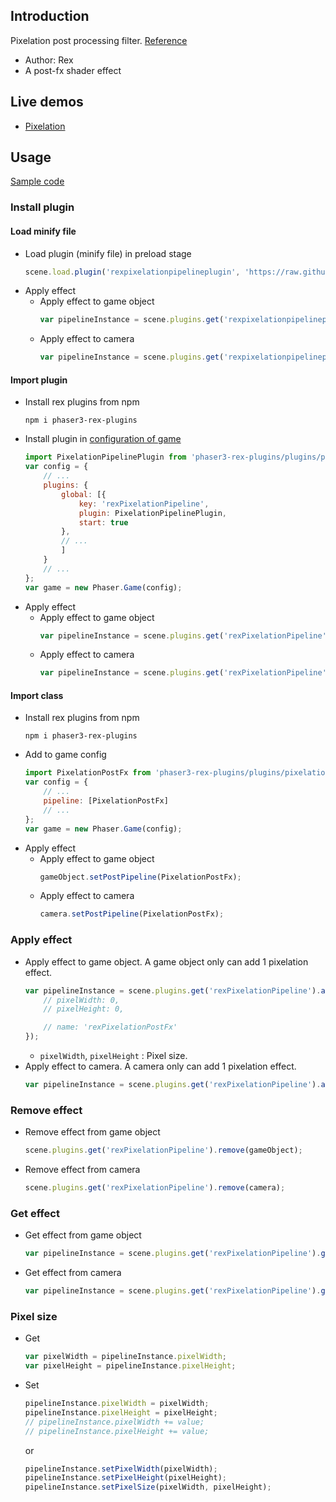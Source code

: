 ## Introduction

Pixelation post processing filter. [Reference](https://www.geeks3d.com/20101029/shader-library-pixelation-post-processing-effect-glsl/)

- Author: Rex
- A post-fx shader effect

## Live demos

- [Pixelation](https://codepen.io/rexrainbow/pen/MqgmgE)

## Usage

[Sample code](https://github.com/rexrainbow/phaser3-rex-notes/tree/master/examples/shader-pixelation)

### Install plugin

#### Load minify file

- Load plugin (minify file) in preload stage
    ```javascript
    scene.load.plugin('rexpixelationpipelineplugin', 'https://raw.githubusercontent.com/rexrainbow/phaser3-rex-notes/master/dist/rexpixelationpipelineplugin.min.js', true);
    ```
- Apply effect
    - Apply effect to game object
        ```javascript
        var pipelineInstance = scene.plugins.get('rexpixelationpipelineplugin').add(gameObject, config);
        ```
    - Apply effect to camera
        ```javascript
        var pipelineInstance = scene.plugins.get('rexpixelationpipelineplugin').add(camera, config);
        ```

#### Import plugin

- Install rex plugins from npm
    ```
    npm i phaser3-rex-plugins
    ```
- Install plugin in [configuration of game](game.md#configuration)
    ```javascript
    import PixelationPipelinePlugin from 'phaser3-rex-plugins/plugins/pixelationpipeline-plugin.js';
    var config = {
        // ...
        plugins: {
            global: [{
                key: 'rexPixelationPipeline',
                plugin: PixelationPipelinePlugin,
                start: true
            },
            // ...
            ]
        }
        // ...
    };
    var game = new Phaser.Game(config);
    ```
- Apply effect
    - Apply effect to game object
        ```javascript
        var pipelineInstance = scene.plugins.get('rexPixelationPipeline').add(gameObject, config);
        ```
    - Apply effect to camera
        ```javascript
        var pipelineInstance = scene.plugins.get('rexPixelationPipeline').add(camera, config);
        ```

#### Import class

- Install rex plugins from npm
    ```
    npm i phaser3-rex-plugins
    ```
- Add to game config
    ```javascript
    import PixelationPostFx from 'phaser3-rex-plugins/plugins/pixelationpipeline.js';
    var config = {
        // ...
        pipeline: [PixelationPostFx]
        // ...
    };
    var game = new Phaser.Game(config);
    ```
- Apply effect
    - Apply effect to game object
        ```javascript
        gameObject.setPostPipeline(PixelationPostFx);
        ```
    - Apply effect to camera
        ```javascript
        camera.setPostPipeline(PixelationPostFx);
        ```

### Apply effect

- Apply effect to game object. A game object only can add 1 pixelation effect.
    ```javascript
    var pipelineInstance = scene.plugins.get('rexPixelationPipeline').add(gameObject, {
        // pixelWidth: 0,
        // pixelHeight: 0,

        // name: 'rexPixelationPostFx'
    });
    ```
    - `pixelWidth`, `pixelHeight` : Pixel size.
- Apply effect to camera. A camera only can add 1 pixelation effect.
    ```javascript
    var pipelineInstance = scene.plugins.get('rexPixelationPipeline').add(camera, config);
    ```

### Remove effect

- Remove effect from game object
    ```javascript
    scene.plugins.get('rexPixelationPipeline').remove(gameObject);
    ```
- Remove effect from camera
    ```javascript
    scene.plugins.get('rexPixelationPipeline').remove(camera);
    ```

### Get effect

- Get effect from game object
    ```javascript
    var pipelineInstance = scene.plugins.get('rexPixelationPipeline').get(gameObject);
    ```
- Get effect from camera
    ```javascript
    var pipelineInstance = scene.plugins.get('rexPixelationPipeline').get(camera);
    ```

### Pixel size

- Get
    ```javascript
    var pixelWidth = pipelineInstance.pixelWidth;
    var pixelHeight = pipelineInstance.pixelHeight;
    ```
- Set
    ```javascript
    pipelineInstance.pixelWidth = pixelWidth;
    pipelineInstance.pixelHeight = pixelHeight;
    // pipelineInstance.pixelWidth += value;
    // pipelineInstance.pixelHeight += value;
    ```
    or
    ```javascript
    pipelineInstance.setPixelWidth(pixelWidth);
    pipelineInstance.setPixelHeight(pixelHeight);
    pipelineInstance.setPixelSize(pixelWidth, pixelHeight);
    ```